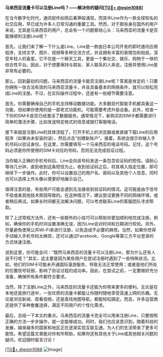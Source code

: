 **马来西亚流量卡可以注册Line吗？——解决你的疑问[[TG💪+ @esim1088](https://t.me/s/esim1088)]**

在当今数字化时代，通讯软件如雨后春笋般涌现，而其中Line作为一款全球知名的社交应用，早已成为许多人日常沟通的重要工具。然而，对于那些身在国外的用户来说，尤其是马来西亚的用户，总会有一个问题萦绕心头：马来西亚的流量卡是否能够顺利注册Line呢？

首先，让我们来了解一下什么是Line。Line是一款由日本公司开发的即时通讯应用程序，支持文字、图片、视频等多种交流方式，并且拥有丰富的表情包和贴纸，深受年轻人的喜爱。它不仅是一个聊天工具，更是一个集社交、娱乐、购物于一体的综合性平台。因此，对于想要保持与朋友、家人联系的人来说，注册并使用Line是非常有必要的。

那么，回到最初的问题，马来西亚的流量卡能否注册Line呢？答案是肯定的！只要你拥有一张合法有效的马来西亚流量卡，并且具备基本的网络条件，就可以轻松完成Line的注册。不过，在实际操作过程中，还是有一些细节需要注意。

首先，你需要确保自己的手机支持移动数据功能。大多数现代智能手机都具备这一功能，但如果你使用的是一部老式功能机，可能需要考虑升级设备。此外，检查一下你的SIM卡是否已经激活了数据服务。通常情况下，新购买的SIM卡都需要进行简单的激活步骤，比如发送特定格式的信息或拨打客服电话。

接下来就是注册Line的具体流程了。打开手机上的浏览器或者直接下载Line的应用程序（如果尚未安装的话），然后点击“创建新账户”。接着，系统会提示你输入手机号码以验证身份。在这里，你需要填写一个马来西亚的电话号码。记住，这个号码必须是你所使用的SIM卡对应的号码，否则无法完成验证过程。

当你输入正确的手机号码后，Line会向该号码发送一条包含验证码的短信。请耐心等待几分钟，直到收到这条短信为止。收到验证码之后，将其填入指定位置，即可继续下一步操作。此时，你可以设置自己的用户名、密码以及其他个人信息，同时也可以选择上传头像以便更好地展示自己。

值得注意的是，有些用户可能会遇到无法接收到验证码的情况。这可能是由于信号不佳或者其他技术原因导致的。在这种情况下，建议尝试更换不同的网络环境，或者稍后再试。如果长时间都无法解决问题，可以考虑联系Line的客服团队寻求帮助。

除了上述常规方法外，还有一些额外的小技巧可以帮助你更加顺利地完成注册。例如，确保你的手机时间设置准确无误，因为Line会对时间和日期进行校验。另外，尽量避免使用公共Wi-Fi来进行注册，以免造成不必要的麻烦。当然，如果你觉得手动输入手机号码太麻烦，还可以通过Facebook、Google等第三方平台登录的方式快速注册。

说到这里，你可能会问：“既然马来西亚的流量卡可以注册Line，那为什么还有人说不行呢？”其实，这主要是因为某些用户在尝试注册时遇到了一些特殊状况。比如，他们的SIM卡可能未开通国际漫游服务，导致无法正常使用；或者是他们所处的位置信号较弱，影响了验证过程的成功率。因此，在尝试之前，一定要做好充分准备，确保所有条件都符合要求。

当然，除了注册Line之外，马来西亚的流量卡还能为你带来更多的便利。无论是在本地还是旅行途中，一张优质的流量卡都能让你随时随地享受高速上网的乐趣。无论是浏览新闻、观看视频，还是查找地图导航，都能轻松搞定。而且，许多运营商还提供了多种套餐选择，满足不同用户的个性化需求。

最后，总结一下本文的重点。马来西亚的流量卡完全可以用来注册Line，只要按照正确的方法一步步操作，就一定能够成功。同时，我们也应该意识到，随着科技的发展，越来越多的国家和地区正在逐渐实现互联互通，为人们的生活带来了更多可能性。希望这篇文章能对你有所帮助，如果你还有其他关于Line或其他相关问题的疑问，欢迎随时留言讨论！

[[TG💪+ @esim1088](https://t.me/s/esim1088) ![Image](https://i.postimg.cc/4NQfJmqS/Snipaste-2025-05-13-00-14-12.png)]